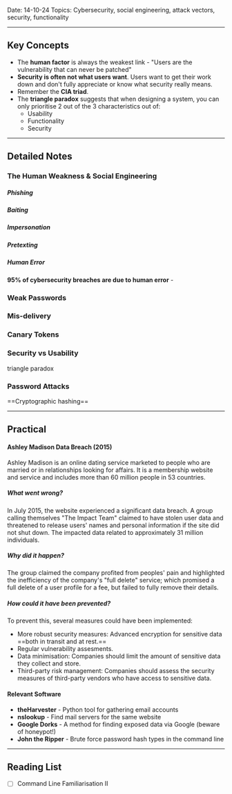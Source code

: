 
Date: 14-10-24
Topics: Cybersecurity, social engineering, attack vectors, security, functionality

---
## Key Concepts

- The **human factor** is always the weakest link - "Users are the vulnerability that can never be patched"
- **Security is often not what users want**. Users want to get their work down and don't fully appreciate or know what security really means.
- Remember the **CIA triad**.
- The **triangle paradox** suggests that when designing a system, you can only prioritise 2 out of the 3 characteristics out of:
	- Usability
	- Functionality
	- Security

---
## Detailed Notes

### The Human Weakness & Social Engineering

##### Phishing

##### Baiting

##### Impersonation

##### Pretexting

##### Human Error
**95% of cybersecurity breaches are due to human error** -

### Weak Passwords

### Mis-delivery

### Canary Tokens

### Security vs Usability
triangle paradox

### Password Attacks
==Cryptographic hashing==

---
## Practical

#### Ashley Madison Data Breach (2015)

Ashley Madison is an online dating service marketed to people who are married or in relationships looking for affairs. It is a membership website and service and includes more than 60 million people in 53 countries.
##### What went wrong?
In July 2015, the website experienced a significant data breach. A group calling themselves "The Impact Team" claimed to have stolen user data and threatened to release users' names and personal information if the site did not shut down. The impacted data related to approximately 31 million individuals.

##### Why did it happen?
The group claimed the company profited from peoples' pain and highlighted the inefficiency of the company's "full delete" service; which promised a full delete of a user profile for a fee, but failed to fully remove their details.

##### How could it have been prevented?
To prevent this, several measures could have been implemented:
- More robust security measures: Advanced encryption for sensitive data ==both in transit and at rest.==
- Regular vulnerability assesments.
- Data minimisation: Companies should limit the amount of sensitive data they collect and store.
- Third-party risk management: Companies should assess the security measures of third-party vendors who have access to sensitive data.

#### Relevant Software

- **theHarvester** - Python tool for gathering email accounts
- **nslookup** - Find mail servers for the same website
- **Google Dorks** - A method for finding exposed data via Google (beware of honeypot!)
- **John the Ripper** - Brute force password hash types in the command line

---

## Reading List

- [ ] Command Line Familiarisation II